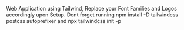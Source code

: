 Web Application using Tailwind, Replace your Font Families and Logos accordingly upon Setup. Dont forget running npm install -D tailwindcss postcss autoprefixer and npx tailwindcss init -p
